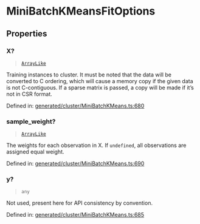 # MiniBatchKMeansFitOptions

## Properties

### X?

> [`ArrayLike`](../types/ArrayLike.md)

Training instances to cluster. It must be noted that the data will be converted to C ordering, which will cause a memory copy if the given data is not C-contiguous. If a sparse matrix is passed, a copy will be made if it’s not in CSR format.

Defined in:  [generated/cluster/MiniBatchKMeans.ts:680](https://github.com/transitive-bullshit/scikit-learn-ts/blob/92ab806/packages/sklearn/src/generated/cluster/MiniBatchKMeans.ts#L680)

### sample\_weight?

> [`ArrayLike`](../types/ArrayLike.md)

The weights for each observation in X. If `undefined`, all observations are assigned equal weight.

Defined in:  [generated/cluster/MiniBatchKMeans.ts:690](https://github.com/transitive-bullshit/scikit-learn-ts/blob/92ab806/packages/sklearn/src/generated/cluster/MiniBatchKMeans.ts#L690)

### y?

> `any`

Not used, present here for API consistency by convention.

Defined in:  [generated/cluster/MiniBatchKMeans.ts:685](https://github.com/transitive-bullshit/scikit-learn-ts/blob/92ab806/packages/sklearn/src/generated/cluster/MiniBatchKMeans.ts#L685)
